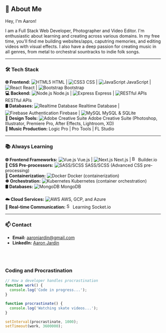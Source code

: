 ## 🌟 About Me

Hey, I'm Aaron!

I am a Full Stack Web Developer, Photographer and Video Editor. I'm enthusiastic about learning and creating across various domains. In my free time, you'll find me building websites/apps, caputring memories, and editing videos with visual effects. I also have a deep passion for creating music in all genres, from metal to orchestral sountracks to indie folk songs.

---

<h3>🛠 Tech Stack</h3>

**🌐 Frontend:** 
![HTML5](https://img.icons8.com/color/16/000000/html-5.png) HTML | ![CSS3](https://img.icons8.com/color/16/000000/css3.png) CSS | ![JavaScript](https://img.icons8.com/color/16/000000/javascript.png) JavaScript | ![React](https://img.icons8.com/color/16/000000/react-native.png) React | ![Bootstrap](https://img.icons8.com/color/16/000000/bootstrap.png) Bootstrap <br/>
**💻 Backend:** 
![Node.js](https://img.icons8.com/color/16/000000/nodejs.png) Node.js | ![Express](https://img.icons8.com/ios/16/000000/express-js.png) Express | ![RESTful APIs](https://img.icons8.com/color/16/000000/api-settings.png) RESTful APIs  
**🛢 Databases:** 
![Realtime Database](https://img.icons8.com/color/16/000000/google-firebase-console.png) Realtime Database | ![Firebase Authentication](https://img.icons8.com/color/16/000000/google-firebase-console.png) Firebase  | ![MySQL](https://img.icons8.com/color/16/000000/mysql-logo.png) MySQL & SQLite <br>
**🎨 Design Tools:**
![Adobe Creative Suite](https://img.icons8.com/color/16/000000/adobe-creative-cloud.png) Adobe Creative Suite (Photoshop, Illustrator, Premiere Pro, After Effects, Lightroom, XD)  
**🎸 Music Production:**
Logic Pro |  Pro Tools | FL Studio  

---

<h3>📚 Always Learning</h3>

**🌐 Frontend Frameworks:** ![Vue.js](https://img.icons8.com/color/16/000000/vue-js.png) Vue.js | ![Next.js](https://img.icons8.com/fluency/16/000000/nextjs.png) Next.js | <img src="https://api.iconify.design/logos/builder-io-icon.svg" alt="Builder.io" width="16" height="16"> Builder.io 
**🎨 CSS Pre-processors:** ![SASS/SCSS](https://img.icons8.com/color/16/000000/sass.png) SASS/SCSS (Advanced CSS pre-processing)  
**🐳 Containerization:** ![Docker](https://img.icons8.com/color/16/000000/docker.png) Docker (containerization)  
**☸️ Orchestration:** ![Kubernetes](https://img.icons8.com/color/16/000000/kubernetes.png) Kubernetes (container orchestration)  
**🛢 Databases:** ![MongoDB](https://img.icons8.com/color/16/000000/mongodb.png) MongoDB  
<br>
**☁️ Cloud Services:** ![AWS](https://img.icons8.com/color/16/000000/amazon-web-services.png) AWS, GCP, and Azure  
**🔌 Real-time Communication:** <img src="https://www.vectorlogo.zone/logos/socketio/socketio-icon.svg" alt="Socket.io" width="16" height="16"> Learning Socket.io

---

<h3>📫 Contact</h3>

- **Email:** [aaronjardin@gmail.com](mailto:aaronjardin@gmail.com)
- **LinkedIn:** [Aaron Jardin](https://www.linkedin.com/in/aaronjardin/)

</br></br>
##### <h3> Coding and Procrastination </h3> 

```javascript
// How a developer handles procrastination
function work() {
  console.log('Code in progress...');
}

function procrastinate() {
  console.log('Watching skate videos...');
}

setInterval(procrastinate, 1000);
setTimeout(work, 3600000);
